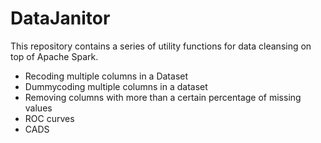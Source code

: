 # DataJanitor
This repository contains a series of utility functions for data cleansing on top of Apache Spark.

- Recoding multiple columns in a Dataset
- Dummycoding multiple columns in a dataset
- Removing columns with more than a certain percentage of missing values
- ROC curves
- CADS
